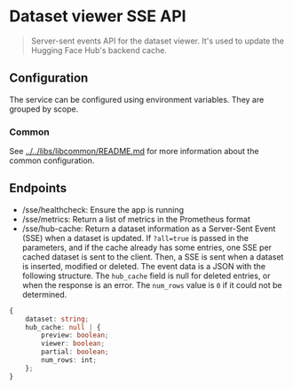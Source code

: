 # Dataset viewer SSE API

> Server-sent events API for the dataset viewer. It's used to update the Hugging Face Hub's backend cache.

## Configuration

The service can be configured using environment variables. They are grouped by scope.

### Common

See [../../libs/libcommon/README.md](../../libs/libcommon/README.md) for more information about the common configuration.

## Endpoints

- /sse/healthcheck: Ensure the app is running
- /sse/metrics: Return a list of metrics in the Prometheus format
- /sse/hub-cache: Return a dataset information as a Server-Sent Event (SSE) when a dataset is updated. If `?all=true` is passed in the parameters, and if the cache already has some entries, one SSE per cached dataset is sent to the client. Then, a SSE is sent when a dataset is inserted, modified or deleted. The event data is a JSON with the following structure. The `hub_cache` field is null for deleted entries, or when the response is an error. The `num_rows` value is `0` if it could not be determined.

```typescript
{
    dataset: string;
    hub_cache: null | {
        preview: boolean;
        viewer: boolean;
        partial: boolean;
        num_rows: int;
    };
}
```
